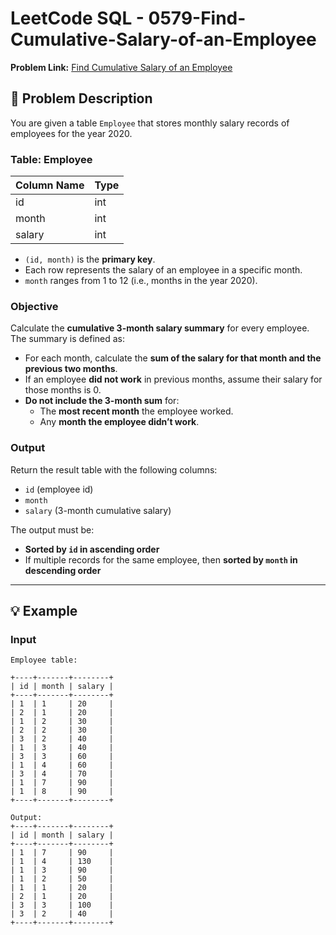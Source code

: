 # LeetCode SQL - 0579-Find-Cumulative-Salary-of-an-Employee
**Problem Link:** [Find Cumulative Salary of an Employee](https://leetcode.com/problems/find-cumulative-salary-of-an-employee/)

## 🧩 Problem Description

You are given a table `Employee` that stores monthly salary records of employees for the year 2020.

### Table: Employee

| Column Name | Type |
|-------------|------|
| id          | int  |
| month       | int  |
| salary      | int  |

- `(id, month)` is the **primary key**.
- Each row represents the salary of an employee in a specific month.
- `month` ranges from 1 to 12 (i.e., months in the year 2020).

### Objective

Calculate the **cumulative 3-month salary summary** for every employee. The summary is defined as:

- For each month, calculate the **sum of the salary for that month and the previous two months**.
- If an employee **did not work** in previous months, assume their salary for those months is 0.
- **Do not include the 3-month sum** for:
  - The **most recent month** the employee worked.
  - Any **month the employee didn’t work**.

### Output

Return the result table with the following columns:
- `id` (employee id)
- `month`
- `salary` (3-month cumulative salary)

The output must be:
- **Sorted by `id` in ascending order**
- If multiple records for the same employee, then **sorted by `month` in descending order**

---

## 💡 Example

### Input

```text
Employee table:

+----+-------+--------+
| id | month | salary |
+----+-------+--------+
| 1  | 1     | 20     |
| 2  | 1     | 20     |
| 1  | 2     | 30     |
| 2  | 2     | 30     |
| 3  | 2     | 40     |
| 1  | 3     | 40     |
| 3  | 3     | 60     |
| 1  | 4     | 60     |
| 3  | 4     | 70     |
| 1  | 7     | 90     |
| 1  | 8     | 90     |
+----+-------+--------+

Output:
+----+-------+--------+
| id | month | salary |
+----+-------+--------+
| 1  | 7     | 90     |
| 1  | 4     | 130    |
| 1  | 3     | 90     |
| 1  | 2     | 50     |
| 1  | 1     | 20     |
| 2  | 1     | 20     |
| 3  | 3     | 100    |
| 3  | 2     | 40     |
+----+-------+--------+

